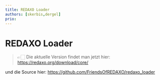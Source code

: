 ```yaml
---
title: REDAXO Loader
authors: [skerbis,dergel]
prio:
---
```


# REDAXO Loader

> 👉🏻 Die aktuelle Version findet man jetzt hier: https://redaxo.org/download/core/

und die Source hier: https://github.com/FriendsOfREDAXO/redaxo_loader

